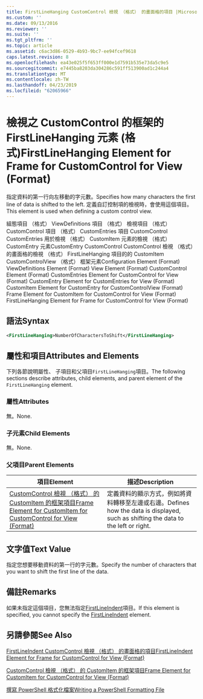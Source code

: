 ```yaml
---
title: FirstLineHanging CustomControl 檢視 （格式） 的畫面格的項目 |Microsoft Docs
ms.custom: ''
ms.date: 09/13/2016
ms.reviewer: ''
ms.suite: ''
ms.tgt_pltfrm: ''
ms.topic: article
ms.assetid: c6ac3d86-0529-4b93-9bc7-ee94fcef9618
caps.latest.revision: 8
ms.openlocfilehash: ea43e025f5f653ff000e1d7591b535e73da5c9e5
ms.sourcegitcommit: e7445ba8203da304286c591ff513900ad1c244a4
ms.translationtype: MT
ms.contentlocale: zh-TW
ms.lasthandoff: 04/23/2019
ms.locfileid: "62065966"
---
```

# <a name="firstlinehanging-element-for-frame-for-customcontrol-for-view-format"></a><span data-ttu-id="9df75-102">檢視之 CustomControl 的框架的 FirstLineHanging 元素 (格式)</span><span class="sxs-lookup"><span data-stu-id="9df75-102">FirstLineHanging Element for Frame for CustomControl for View (Format)</span></span>

<span data-ttu-id="9df75-103">指定資料的第一行向左移動的字元數。</span><span class="sxs-lookup"><span data-stu-id="9df75-103">Specifies how many characters the first line of data is shifted to the left.</span></span> <span data-ttu-id="9df75-104">定義自訂控制項的檢視時，會使用這個項目。</span><span class="sxs-lookup"><span data-stu-id="9df75-104">This element is used when defining a custom control view.</span></span>

<span data-ttu-id="9df75-105">組態項目 （格式） ViewDefinitions 項目 （格式） 檢視項目 （格式） CustomControl 項目 （格式） CustomEntries 項目 CustomControl CustomEntries 用於檢視 （格式） CustomItem 元素的檢視 （格式） CustomEntry 元素CustomEntry CustomControl CustomControl 檢視 （格式） 的畫面格的檢視 （格式） FirstLineHanging 項目的的 CustomItem CustomControlView （格式） 框架元素</span><span class="sxs-lookup"><span data-stu-id="9df75-105">Configuration Element (Format) ViewDefinitions Element (Format) View Element (Format) CustomControl Element (Format) CustomEntries Element for CustomControl for View (Format) CustomEntry Element for CustomEntries for View (Format) CustomItem Element for CustomEntry for CustomControlView (Format) Frame Element for CustomItem for CustomControl for View (Format) FirstLineHanging Element for Frame for CustomControl for View (Format)</span></span>

## <a name="syntax"></a><span data-ttu-id="9df75-106">語法</span><span class="sxs-lookup"><span data-stu-id="9df75-106">Syntax</span></span>

```xml
<FirstLineHanging>NumberOfCharactersToShift</FirstLineHanging>
```

## <a name="attributes-and-elements"></a><span data-ttu-id="9df75-107">屬性和項目</span><span class="sxs-lookup"><span data-stu-id="9df75-107">Attributes and Elements</span></span>

<span data-ttu-id="9df75-108">下列各節說明屬性、 子項目和父項目`FirstLineHanging`項目。</span><span class="sxs-lookup"><span data-stu-id="9df75-108">The following sections describe attributes, child elements, and parent element of the `FirstLineHanging` element.</span></span>

### <a name="attributes"></a><span data-ttu-id="9df75-109">屬性</span><span class="sxs-lookup"><span data-stu-id="9df75-109">Attributes</span></span>

<span data-ttu-id="9df75-110">無。</span><span class="sxs-lookup"><span data-stu-id="9df75-110">None.</span></span>

### <a name="child-elements"></a><span data-ttu-id="9df75-111">子元素</span><span class="sxs-lookup"><span data-stu-id="9df75-111">Child Elements</span></span>

<span data-ttu-id="9df75-112">無。</span><span class="sxs-lookup"><span data-stu-id="9df75-112">None.</span></span>

### <a name="parent-elements"></a><span data-ttu-id="9df75-113">父項目</span><span class="sxs-lookup"><span data-stu-id="9df75-113">Parent Elements</span></span>

|<span data-ttu-id="9df75-114">項目</span><span class="sxs-lookup"><span data-stu-id="9df75-114">Element</span></span>|<span data-ttu-id="9df75-115">描述</span><span class="sxs-lookup"><span data-stu-id="9df75-115">Description</span></span>|
|-------------|-----------------|
|[<span data-ttu-id="9df75-116">CustomControl 檢視 （格式） 的 CustomItem 的框架項目</span><span class="sxs-lookup"><span data-stu-id="9df75-116">Frame Element for CustomItem for CustomControl for View (Format)</span></span>](./frame-element-for-customitem-for-customcontrol-for-view-format.md)|<span data-ttu-id="9df75-117">定義資料的顯示方式，例如將資料轉移至左邊或右邊。</span><span class="sxs-lookup"><span data-stu-id="9df75-117">Defines how the data is displayed, such as shifting the data to the left or right.</span></span>|

## <a name="text-value"></a><span data-ttu-id="9df75-118">文字值</span><span class="sxs-lookup"><span data-stu-id="9df75-118">Text Value</span></span>

<span data-ttu-id="9df75-119">指定您想要移動資料的第一行的字元數。</span><span class="sxs-lookup"><span data-stu-id="9df75-119">Specify the number of characters that you want to shift the first line of the data.</span></span>

## <a name="remarks"></a><span data-ttu-id="9df75-120">備註</span><span class="sxs-lookup"><span data-stu-id="9df75-120">Remarks</span></span>

<span data-ttu-id="9df75-121">如果未指定這個項目，您無法指定[FirstLineIndent](./firstlineindent-element-for-frame-for-customcontrol-for-view-format.md)項目。</span><span class="sxs-lookup"><span data-stu-id="9df75-121">If this element is specified, you cannot specify the [FirstLineIndent](./firstlineindent-element-for-frame-for-customcontrol-for-view-format.md) element.</span></span>

## <a name="see-also"></a><span data-ttu-id="9df75-122">另請參閱</span><span class="sxs-lookup"><span data-stu-id="9df75-122">See Also</span></span>

[<span data-ttu-id="9df75-123">FirstLineIndent CustomControl 檢視 （格式） 的畫面格的項目</span><span class="sxs-lookup"><span data-stu-id="9df75-123">FirstLineIndent Element for Frame for CustomControl for View (Format)</span></span>](./firstlineindent-element-for-frame-for-customcontrol-for-view-format.md)

[<span data-ttu-id="9df75-124">CustomControl 檢視 （格式） 的 CustomItem 的框架項目</span><span class="sxs-lookup"><span data-stu-id="9df75-124">Frame Element for CustomItem for CustomControl for View (Format)</span></span>](./frame-element-for-customitem-for-customcontrol-for-view-format.md)

[<span data-ttu-id="9df75-125">撰寫 PowerShell 格式化檔案</span><span class="sxs-lookup"><span data-stu-id="9df75-125">Writing a PowerShell Formatting File</span></span>](./writing-a-powershell-formatting-file.md)
